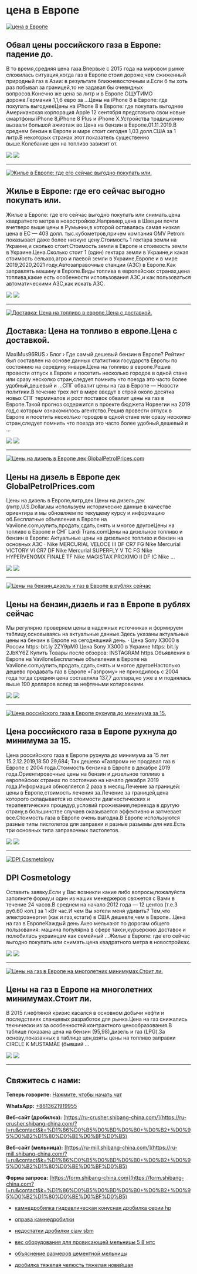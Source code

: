 # цена в Европе

<a href="https://swt.shibang-china.com/?l=ru&img&k=%D1%86%D0%B5%D0%BD%D0%B0+%D0%B2+%D0%95%D0%B2%D1%80%D0%BE%D0%BF%D0%B5" target="_blank">![цена в Европе](http://static.shibang-china.com/all-800x300/918.jpg)</a>

## Обвал цены российского газа в Европе: падение до.
В то время,средняя цена газа.Впервые с 2015 года на мировом рынке сложилась ситуация,когда газ в Европе стоил дороже,чем сжиженный природный газ в Азии: в результате ближневосточным и.Если б ты хоть раз побывал за границей,то не задавал бы очевидных вопросов.Конечно же цена за литр и в Европе ОЩУТИМО дороже.Германия 1,1,6 евро за …Цены на iPhone 8 в Европе: где покупать выгоднееЦены на iPhone 8 в Европе: где покупать выгоднее Американская корпорация Apple 12 сентября представила свои новые смартфоны iPhone 8,iPhone 8 Plus и iPhone X.Устройства традиционно вызвали большой ажиотаж во.Цена на бензин в Европе.01.11.2019.В среднем бензин в Европе и мире стоит сегодня 1,03 долл.США за 1 литр.В некоторых странах этот показатель существенно выше.Колебание цен на топливо зависит от.


<a href="https://whatsapp.shibangsoft.com/WhatsApp.php" target="_blank" title="WhatsApp">![](http://static.shibang-china.com/icon/whatsapp.png)</a> <a href="https://swt.shibang-china.com/?l=ru&icon&k=%D1%86%D0%B5%D0%BD%D0%B0+%D0%B2+%D0%95%D0%B2%D1%80%D0%BE%D0%BF%D0%B5" target="_blank">![](http://static.shibang-china.com/icon/chat-ru.png)</a>

---

<a href="https://swt.shibang-china.com/?l=ru&img&k=%D1%86%D0%B5%D0%BD%D0%B0+%D0%B2+%D0%95%D0%B2%D1%80%D0%BE%D0%BF%D0%B5" target="_blank">![Жилье в Европе: где его сейчас выгодно покупать или.](http://static.shibang-china.com/all-800x300/825.jpg)</a>

## Жилье в Европе: где его сейчас выгодно покупать или.
Жилье в Европе: где его сейчас выгодно покупать или снимать.цена квадратного метра в новостройках.Например,цена в Швеции почти вчетверо выше цены в Румынии,в которой оставалась самая низкая цена в ЕС — 403 долл. тыс.кубометров,причем компания OMV Petrom показывает даже более низкую цену.Стоимость 1 гектара земли на Украине,и сколько стоит.Стоимость земли в Европе и стоимость земли в Украине.Цена.Сколько стоит 1 (один) гектара земли в Украине,и какая стоимость сельхоз,агро и паевой земли в Украине,Европе и в мире 2019,2020,2021 году.Автозаправочные станции (АЗС) в Европе.Как заправлять машину в Европе.Виды топлива в европейских странах,цена топлива,какие есть особенности использования АЗС,и как пользоваться автоматическими АЗС,как искать АЗС.


<a href="https://whatsapp.shibangsoft.com/WhatsApp.php" target="_blank" title="WhatsApp">![](http://static.shibang-china.com/icon/whatsapp.png)</a> <a href="https://swt.shibang-china.com/?l=ru&icon&k=%D1%86%D0%B5%D0%BD%D0%B0+%D0%B2+%D0%95%D0%B2%D1%80%D0%BE%D0%BF%D0%B5" target="_blank">![](http://static.shibang-china.com/icon/chat-ru.png)</a>

---

<a href="https://swt.shibang-china.com/?l=ru&img&k=%D1%86%D0%B5%D0%BD%D0%B0+%D0%B2+%D0%95%D0%B2%D1%80%D0%BE%D0%BF%D0%B5" target="_blank">![Доставка: Цена на топливо в европе.Цена с доставкой.](http://static.shibang-china.com/all-800x300/114.jpg)</a>

## Доставка: Цена на топливо в европе.Цена с доставкой.
MaxiMus96RUS › Блог › Где самый дешевый бензин в Европе? Рейтинг был составлен на основе данных статистики государств Европы по состоянию на середину января.Цена на топливо в европе.Решив провести отпуск в Европе и посетить несколько городов в одной стане или сразу несколко стран,следует помнить что поезда это часто более удобный,дешевый и …СПГ обвалит цены на газ в Европе — Новости политики.В течение трех лет в мире введут в строй около десятка новых СПГ терминалов и рост поставок обвалит цены на газ в Европе.Такой прогноз содержится в проекте бюджета Норвегии на 2019 год,с которым ознакомилось агентство.Решив провести отпуск в Европе и посетить несколько городов в одной стане или сразу несколко стран,следует помнить что поезда это часто более удобный,дешевый и …


<a href="https://whatsapp.shibangsoft.com/WhatsApp.php" target="_blank" title="WhatsApp">![](http://static.shibang-china.com/icon/whatsapp.png)</a> <a href="https://swt.shibang-china.com/?l=ru&icon&k=%D1%86%D0%B5%D0%BD%D0%B0+%D0%B2+%D0%95%D0%B2%D1%80%D0%BE%D0%BF%D0%B5" target="_blank">![](http://static.shibang-china.com/icon/chat-ru.png)</a>

---

<a href="https://swt.shibang-china.com/?l=ru&img&k=%D1%86%D0%B5%D0%BD%D0%B0+%D0%B2+%D0%95%D0%B2%D1%80%D0%BE%D0%BF%D0%B5" target="_blank">![Цены на дизель в Европе дек GlobalPetrolPrices.com](http://static.shibang-china.com/all-800x300/170.jpg)</a>

## Цены на дизель в Европе дек GlobalPetrolPrices.com
Цены на дизель в Европе,литр,дек.Цены на дизель,дек (литр,U.S.Dollar.мы используем исторические данные в качестве ориентира и мы обновляем по текущему курсу и информацию об.Бесплатные объявления в Европе на Vavilone.com,купить,продать,сдать,снять и многое другоеЦены на топливо в Европе и СНГ Lardi Trans.comЦены на дизельное топливо и бензин в Европе: Актуальные цены на дизельное топливо и бензин на основных АЗС&nbsp;&#0183;&#32;Nike MERCURIAL VELOCE III DF CR7 FG Nike Mercurial VICTORY VI CR7 DF Nike Mercurial SUPERFLY V TC FG Nike HYPERVENOMX FINALE TF Nike MAGISTAX PROXIMO II DF IC Nike …


<a href="https://whatsapp.shibangsoft.com/WhatsApp.php" target="_blank" title="WhatsApp">![](http://static.shibang-china.com/icon/whatsapp.png)</a> <a href="https://swt.shibang-china.com/?l=ru&icon&k=%D1%86%D0%B5%D0%BD%D0%B0+%D0%B2+%D0%95%D0%B2%D1%80%D0%BE%D0%BF%D0%B5" target="_blank">![](http://static.shibang-china.com/icon/chat-ru.png)</a>

---

<a href="https://swt.shibang-china.com/?l=ru&img&k=%D1%86%D0%B5%D0%BD%D0%B0+%D0%B2+%D0%95%D0%B2%D1%80%D0%BE%D0%BF%D0%B5" target="_blank">![Цены на бензин,дизель и газ в Европе в рублях сейчас](http://static.shibang-china.com/all-800x300/393.jpg)</a>

## Цены на бензин,дизель и газ в Европе в рублях сейчас
Мы регулярно проверяем цены в надежных источниках и формируем таблицу,основываясь на актуальные данные.Здесь указаны актуальные цены на бензин в Европе на сегодняшний день.&nbsp;&#0183;&#32;Цена Sony X3000 в России https: bit.ly 2ZY9pM0 Цена Sony X3000 в Украине https: bit.ly 2JbKY6Z Купить Товары после обзоров: INSTAGRAM https.Объявления в Европе на VaviloneБесплатные объявления в Европе на Vavilone.com,купить,продать,сдать,снять и многое другоеНастолько дешево продавать газ в Европе &#171;Газпрому&#187; не приходилось с 2004 года тогда средняя цена составляла 137,7 доллара,но уже в м поднялась выше 190 долларов вслед за нефтяными котировками.


<a href="https://whatsapp.shibangsoft.com/WhatsApp.php" target="_blank" title="WhatsApp">![](http://static.shibang-china.com/icon/whatsapp.png)</a> <a href="https://swt.shibang-china.com/?l=ru&icon&k=%D1%86%D0%B5%D0%BD%D0%B0+%D0%B2+%D0%95%D0%B2%D1%80%D0%BE%D0%BF%D0%B5" target="_blank">![](http://static.shibang-china.com/icon/chat-ru.png)</a>

---

<a href="https://swt.shibang-china.com/?l=ru&img&k=%D1%86%D0%B5%D0%BD%D0%B0+%D0%B2+%D0%95%D0%B2%D1%80%D0%BE%D0%BF%D0%B5" target="_blank">![Цена российского газа в Европе рухнула до минимума за 15.](http://static.shibang-china.com/all-800x300/744.jpg)</a>

## Цена российского газа в Европе рухнула до минимума за 15.
Цена российского газа в Европе рухнула до минимума за 15 лет 15.2.12.2019,18:50 29,684; Так дешево &#171;Газпром&#187; не продавал газ в Европе с 2004 года.Стоимость бензина в Европе в декабре 2019 года.Ориентировочные цены на бензин и дизельное топливо в европейских странах по состоянию на начало декабря 2019 года.Информация обновляется 2 раза в месяц.Лечение за границей: цены в Европе,стоимость лечения за.Лечение за границей,цена которого складывается из стоимости диагностических и терапевтических процедур,условий проживания,переезда в другую страну,в большинстве случаев оказывается эффективно и затмевает все.Стоимость газа в Европе очень выгодна.В Европе используются разные типы пистолетов для заправки и разные разъемы для них.Есть три основных типа заправочных пистолетов.


<a href="https://whatsapp.shibangsoft.com/WhatsApp.php" target="_blank" title="WhatsApp">![](http://static.shibang-china.com/icon/whatsapp.png)</a> <a href="https://swt.shibang-china.com/?l=ru&icon&k=%D1%86%D0%B5%D0%BD%D0%B0+%D0%B2+%D0%95%D0%B2%D1%80%D0%BE%D0%BF%D0%B5" target="_blank">![](http://static.shibang-china.com/icon/chat-ru.png)</a>

---

<a href="https://swt.shibang-china.com/?l=ru&img&k=%D1%86%D0%B5%D0%BD%D0%B0+%D0%B2+%D0%95%D0%B2%D1%80%D0%BE%D0%BF%D0%B5" target="_blank">![DPI Cosmetology](http://static.shibang-china.com/all-800x300/707.jpg)</a>

## DPI Cosmetology
Оставить заявку.Если у Вас возникли какие либо вопросы,пожалуйста заполните форму,и один из наших менеджеров свяжется с Вами в течение 24 часов.В среднем на начало 2012 года — 12 центов (т.е.3 руб.60 коп.) за 1 кВт час.И чем Вы хотели меня удивить? Тем,что электроэнергия (как и газ,кстати) в США дешевле,чем в Европе…Цена на газ в ЕвропеКаждый день Aveo мелькают по дорогам общего пользования: машина популярна в сфере такси,курьерских доставок и полюбилась украинцам как семейный …Жилье в Европе: где его сейчас выгодно покупать или снимать.цена квадратного метра в новостройках.


<a href="https://whatsapp.shibangsoft.com/WhatsApp.php" target="_blank" title="WhatsApp">![](http://static.shibang-china.com/icon/whatsapp.png)</a> <a href="https://swt.shibang-china.com/?l=ru&icon&k=%D1%86%D0%B5%D0%BD%D0%B0+%D0%B2+%D0%95%D0%B2%D1%80%D0%BE%D0%BF%D0%B5" target="_blank">![](http://static.shibang-china.com/icon/chat-ru.png)</a>

---

<a href="https://swt.shibang-china.com/?l=ru&img&k=%D1%86%D0%B5%D0%BD%D0%B0+%D0%B2+%D0%95%D0%B2%D1%80%D0%BE%D0%BF%D0%B5" target="_blank">![Цены на газ в Европе на многолетних минимумах.Стоит ли.](http://static.shibang-china.com/all-800x300/212.jpg)</a>

## Цены на газ в Европе на многолетних минимумах.Стоит ли.
В 2015 г.нефтяной кризис касался в основном добычи нефти и последствиях сланцевых разработок для рынка.Цена на газ снижались технически из за особенностей контрактного ценообразования.В таблице показана цена на бензин (95,98),дизель и газ (LPG).За основу,показанных в таблице цен,взяты цены на топливо заправки CIRCLE K MUSTAM&#196;E (бывший …

<a href="https://whatsapp.shibangsoft.com/WhatsApp.php" target="_blank" title="WhatsApp">![](http://static.shibang-china.com/icon/whatsapp.png)</a> <a href="https://swt.shibang-china.com/?l=ru&icon&k=%D1%86%D0%B5%D0%BD%D0%B0+%D0%B2+%D0%95%D0%B2%D1%80%D0%BE%D0%BF%D0%B5" target="_blank">![](http://static.shibang-china.com/icon/chat-ru.png)</a>

---
## Свяжитесь с нами:

**Теперь говорите:** [Нажмите, чтобы начать чат](https://swt.shibang-china.com?l=ru&contact&k=%D1%86%D0%B5%D0%BD%D0%B0+%D0%B2+%D0%95%D0%B2%D1%80%D0%BE%D0%BF%D0%B5)

**WhatsApp:**  [+8613621919955](https://whatsapp.shibangsoft.com/WhatsApp.php)

**Веб-сайт (дробилка):** [https://ru-crusher.shibang-china.com/](https://ru-crusher.shibang-china.com/?l=ru&contact&k=%D1%86%D0%B5%D0%BD%D0%B0+%D0%B2+%D0%95%D0%B2%D1%80%D0%BE%D0%BF%D0%B5)

**Веб-сайт (мельница):** [https://ru-mill.shibang-china.com/](https://ru-mill.shibang-china.com/?l=ru&contact&k=%D1%86%D0%B5%D0%BD%D0%B0+%D0%B2+%D0%95%D0%B2%D1%80%D0%BE%D0%BF%D0%B5)

**Форма запроса:** [https://form.shibang-china.com](https://form.shibang-china.com?l=ru&contact&k=%D1%86%D0%B5%D0%BD%D0%B0+%D0%B2+%D0%95%D0%B2%D1%80%D0%BE%D0%BF%D0%B5)

* [камнедробилка гидравлическая конусная дробилка серии hp](../133/%D0%BA%D0%B0%D0%BC%D0%BD%D0%B5%D0%B4%D1%80%D0%BE%D0%B1%D0%B8%D0%BB%D0%BA%D0%B0%20%D0%B3%D0%B8%D0%B4%D1%80%D0%B0%D0%B2%D0%BB%D0%B8%D1%87%D0%B5%D1%81%D0%BA%D0%B0%D1%8F%20%D0%BA%D0%BE%D0%BD%D1%83%D1%81%D0%BD%D0%B0%D1%8F%20%D0%B4%D1%80%D0%BE%D0%B1%D0%B8%D0%BB%D0%BA%D0%B0%20%D1%81%D0%B5%D1%80%D0%B8%D0%B8%20hp.md)

* [оправа камнедробилки](../132/%D0%BE%D0%BF%D1%80%D0%B0%D0%B2%D0%B0%20%D0%BA%D0%B0%D0%BC%D0%BD%D0%B5%D0%B4%D1%80%D0%BE%D0%B1%D0%B8%D0%BB%D0%BA%D0%B8.md)

* [недостатки дробилки cjaw sbm](../133/%D0%BD%D0%B5%D0%B4%D0%BE%D1%81%D1%82%D0%B0%D1%82%D0%BA%D0%B8%20%D0%B4%D1%80%D0%BE%D0%B1%D0%B8%D0%BB%D0%BA%D0%B8%20cjaw%20sbm.md)

* [вес оборудования для провисающей мельницы 5 8 мтс](../134/%D0%B2%D0%B5%D1%81%20%D0%BE%D0%B1%D0%BE%D1%80%D1%83%D0%B4%D0%BE%D0%B2%D0%B0%D0%BD%D0%B8%D1%8F%20%D0%B4%D0%BB%D1%8F%20%D0%BF%D1%80%D0%BE%D0%B2%D0%B8%D1%81%D0%B0%D1%8E%D1%89%D0%B5%D0%B9%20%D0%BC%D0%B5%D0%BB%D1%8C%D0%BD%D0%B8%D1%86%D1%8B%205%208%20%D0%BC%D1%82%D1%81.md)

* [объяснение размеров цементной мельницы](../134/%D0%BE%D0%B1%D1%8A%D1%8F%D1%81%D0%BD%D0%B5%D0%BD%D0%B8%D0%B5%20%D1%80%D0%B0%D0%B7%D0%BC%D0%B5%D1%80%D0%BE%D0%B2%20%D1%86%D0%B5%D0%BC%D0%B5%D0%BD%D1%82%D0%BD%D0%BE%D0%B9%20%D0%BC%D0%B5%D0%BB%D1%8C%D0%BD%D0%B8%D1%86%D1%8B.md)

* [дробилка тяжелая челюсть тяжелая новейшая](../135/%D0%B4%D1%80%D0%BE%D0%B1%D0%B8%D0%BB%D0%BA%D0%B0%20%D1%82%D1%8F%D0%B6%D0%B5%D0%BB%D0%B0%D1%8F%20%D1%87%D0%B5%D0%BB%D1%8E%D1%81%D1%82%D1%8C%20%D1%82%D1%8F%D0%B6%D0%B5%D0%BB%D0%B0%D1%8F%20%D0%BD%D0%BE%D0%B2%D0%B5%D0%B9%D1%88%D0%B0%D1%8F.md)